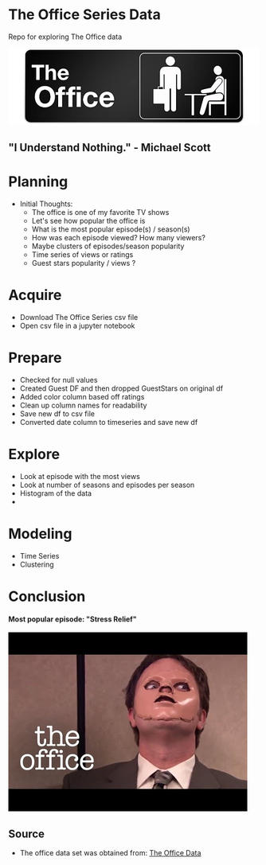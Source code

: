 # The Office Series Data

Repo for exploring The Office data

![the_office](the_office.jpg)

## "I Understand Nothing."  - Michael Scott


# Planning

- Initial Thoughts:
    - The office is one of my favorite TV shows
    - Let's see how popular the office is
    - What is the most popular episode(s) / season(s)
    - How was each episode viewed? How many viewers?
    - Maybe clusters of episodes/season popularity
    - Time series of views or ratings
    - Guest stars popularity / views ?


# Acquire

- Download The Office Series csv file
- Open csv file in a jupyter notebook


# Prepare

- Checked for null values
- Created Guest DF and then dropped GuestStars on original df
- Added color column based off ratings
- Clean up column names for readability
- Save new df to csv file
- Converted date column to timeseries and save new df


# Explore

- Look at episode with the most views
- Look at number of seasons and episodes per season
- Histogram of the data
- 

# Modeling

- Time Series 
- Clustering

# Conclusion

#### Most popular episode: "Stress Relief"

![stress_relief](dwight.jpeg)


## Source

- The office data set was obtained from: [The Office Data](https://www.kaggle.com/nehaprabhavalkar/the-office-dataset)